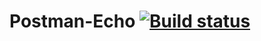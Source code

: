 # Postman-Echo [![Build status](https://ci.appveyor.com/api/projects/status/xnf8e5s4ui0lt20s?svg=true)](https://ci.appveyor.com/project/Aleksey43n/postman-echo)
